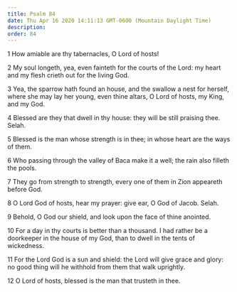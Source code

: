 ```yaml
---
title: Psalm 84
date: Thu Apr 16 2020 14:11:13 GMT-0600 (Mountain Daylight Time)
description: 
order: 84
---
```


<p>1 How amiable are thy tabernacles, O Lord of hosts!</p>
<p>
  2 My soul longeth, yea, even fainteth for the courts of the Lord: my heart and
  my flesh crieth out for the living God.
</p>
<p>
  3 Yea, the sparrow hath found an house, and the swallow a nest for herself,
  where she may lay her young, even thine altars, O Lord of hosts, my King, and
  my God.
</p>
<p>
  4 Blessed are they that dwell in thy house: they will be still praising thee.
  Selah.
</p>
<p>
  5 Blessed is the man whose strength is in thee; in whose heart are the ways of
  them.
</p>
<p>
  6 Who passing through the valley of Baca make it a well; the rain also filleth
  the pools.
</p>
<p>
  7 They go from strength to strength, every one of them in Zion appeareth
  before God.
</p>
<p>8 O Lord God of hosts, hear my prayer: give ear, O God of Jacob. Selah.</p>
<p>9 Behold, O God our shield, and look upon the face of thine anointed.</p>
<p>
  10 For a day in thy courts is better than a thousand. I had rather be a
  doorkeeper in the house of my God, than to dwell in the tents of wickedness.
</p>
<p>
  11 For the Lord God is a sun and shield: the Lord will give grace and glory:
  no good thing will he withhold from them that walk uprightly.
</p>
<p>12 O Lord of hosts, blessed is the man that trusteth in thee.</p>
